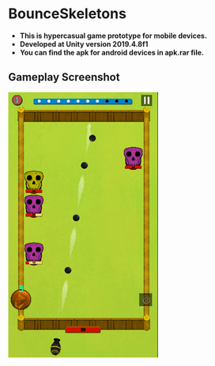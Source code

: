 # BounceSkeletons

* __This is hypercasual game prototype for mobile devices.__
* __Developed at Unity version 2019.4.8f1__
* __You can find the apk for android devices in apk.rar file.__


## Gameplay Screenshot
<img src = "ReadmeImages/ss.png">

